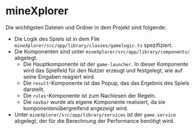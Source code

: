 # mineXplorer
Die wichtigsten Dateien und Ordner in dem Projekt sind folgende:

* Die Logik des Spiels ist in dem File `mineXplorer/src/app/library/classes/gamelogic.ts` spezifiziert.
* Die Komponenten sind unter `mineXplorer/src/app/library/components/` abgelegt.
    * Die Hauptkomponente ist der `game-launcher`. In dieser Komponente wird das Spielfeld für den Nutzer erzeugt und festgelegt, wie auf seine Eingaben reagiert wird. 
    * Die `result`-Komponente ist das Popup, das das Ergebnis des Spiels darstellt. 
    * Die `rules`-Komponente ist zum Nachlesen der Regeln. 
    * Die `navbar` wurde als eigene Komponente realisiert, da sie komponentenübergreifend angezeigt wird.
* Unter `mineXplorer/src/app/library/services` ist der `game.service` abgelegt, der für die Berechnung der Performance benötigt wird.